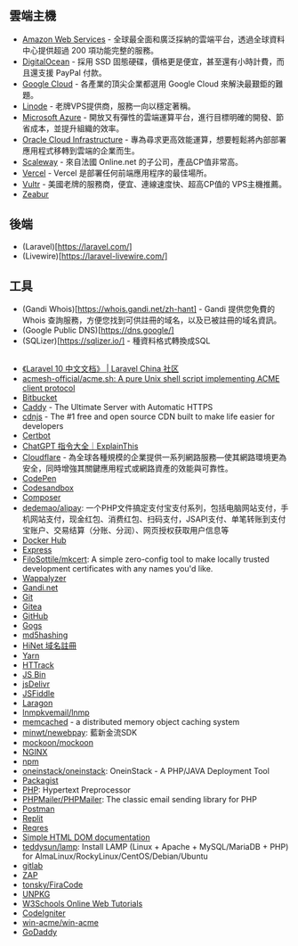 ## 雲端主機

- [Amazon Web Services](https://aws.amazon.com/tw/) - 全球最全面和廣泛採納的雲端平台，透過全球資料中心提供超過 200 項功能完整的服務。
- [DigitalOcean](https://www.digitalocean.com/) - 採用 SSD 固態硬碟，價格更是便宜，甚至還有小時計費，而且還支援 PayPal 付款。
- [Google Cloud](https://cloud.google.com/) - 各產業的頂尖企業都選用 Google Cloud 來解決最艱鉅的難題。
- [Linode](https://www.linode.com/) - 老牌VPS提供商，服務一向以穩定著稱。
- [Microsoft Azure](https://azure.microsoft.com/zh-tw/) - 開放又有彈性的雲端運算平台，進行目標明確的開發、節省成本，並提升組織的效率。
- [Oracle Cloud Infrastructure](https://www.oracle.com/tw/cloud/) - 專為尋求更高效能運算，想要輕鬆將內部部署應用程式移轉到雲端的企業而生。
- [Scaleway](https://www.scaleway.com/en/) - 來自法國 Online.net 的子公司，產品CP值非常高。
- [Vercel](https://vercel.com/) - Vercel 是部署任何前端應用程序的最佳場所。
- [Vultr](https://www.vultr.com/zh/) - 美國老牌的服務商，便宜、連線速度快、超高CP值的 VPS主機推薦。
- [Zeabur](https://zeabur.com/zh-TW)


## 後端

- (Laravel)[https://laravel.com/]
- (Livewire)[https://laravel-livewire.com/]


## 工具

- (Gandi Whois)[https://whois.gandi.net/zh-hant] - Gandi 提供您免費的 Whois 查詢服務，方便您找到可供註冊的域名，以及已被註冊的域名資訊。
- (Google Public DNS)[https://dns.google/]
- (SQLizer)[https://sqlizer.io/] - 種資料格式轉換成SQL

##

- [《Laravel 10 中文文档》 | Laravel China 社区](https://learnku.com/docs/laravel/10.x)
- [acmesh-official/acme.sh: A pure Unix shell script implementing ACME client protocol](https://github.com/acmesh-official/acme.sh)
- [Bitbucket](https://bitbucket.org/product/) 
- [Caddy](https://caddyserver.com/) - The Ultimate Server with Automatic HTTPS
- [cdnjs](https://cdnjs.com/) - The #1 free and open source CDN built to make life easier for developers
- [Certbot](https://certbot.eff.org/)
- [ChatGPT 指令大全｜ExplainThis](https://www.explainthis.io/zh-hant/chatgpt)
- [Cloudflare](https://www.cloudflare.com/zh-tw/) - 為全球各種規模的企業提供一系列網路服務—使其網路環境更為安全，同時增強其關鍵應用程式或網路資產的效能與可靠性。
- [CodePen](https://codepen.io/)
- [Codesandbox](https://codesandbox.io/)
- [Composer](https://getcomposer.org/)
- [dedemao/alipay](dedemao/alipay): 一个PHP文件搞定支付宝支付系列，包括电脑网站支付，手机网站支付，现金红包、消费红包、扫码支付，JSAPI支付、单笔转账到支付宝账户、交易结算（分账、分润）、网页授权获取用户信息等
- [Docker Hub](https://hub.docker.com/)
- [Express](https://expressjs.com/) 
- [FiloSottile/mkcert](FiloSottile/mkcert): A simple zero-config tool to make locally trusted development certificates with any names you'd like.
- [Wappalyzer](https://www.wappalyzer.com/)
- [Gandi.net](https://www.gandi.net/zh-Hant)
- [Git](https://git-scm.com/)
- [Gitea](https://about.gitea.com/)
- [GitHub](https://github.com/)
- [Gogs](https://gogs.io/)
- [md5hashing](https://md5hashing.net/)
- [HiNet 域名註冊](https://domain.hinet.net/)
- [Yarn](https://yarnpkg.com/)
- [HTTrack](https://www.httrack.com/) 
- [JS Bin](https://jsbin.com/)
- [jsDelivr](https://www.jsdelivr.com/) 
- [JSFiddle](https://jsfiddle.net/) 
- [Laragon](https://laragon.org/) 
- [lnmpkvemail/lnmp](lnmpkvemail/lnmp)
- [memcached](https://memcached.org/)  - a distributed memory object caching system
- [minwt/newebpay](https://github.com/minwt/newebpay): 藍新金流SDK
- [mockoon/mockoon](https://github.com/mockoon/mockoon)
- [NGINX](https://www.f5.com/go/product/welcome-to-nginx)
- [npm](https://www.npmjs.com/)
- [oneinstack/oneinstack](https://github.com/oneinstack/oneinstack): OneinStack - A PHP/JAVA Deployment Tool
- [Packagist](https://packagist.org/)
- [PHP](https://www.php.net/): Hypertext Preprocessor
- [PHPMailer/PHPMailer](https://github.com/PHPMailer/PHPMailer): The classic email sending library for PHP
- [Postman](https://www.postman.com/)
- [Replit](https://replit.com/)
- [Reqres](https://reqres.in/) 
- [Simple HTML DOM documentation](https://simplehtmldom.sourceforge.io/docs/1.9/index.html)
- [teddysun/lamp](https://github.com/teddysun/lamp): Install LAMP (Linux + Apache + MySQL/MariaDB + PHP) for AlmaLinux/RockyLinux/CentOS/Debian/Ubuntu
- [gitlab](https://about.gitlab.com/)
- [ZAP](https://www.zaproxy.org/) 
- [tonsky/FiraCode](https://github.com/tonsky/FiraCode)
- [UNPKG](https://unpkg.com/)
- [W3Schools Online Web Tutorials](https://www.w3schools.com/)
- [CodeIgniter](https://codeigniter.com/)
- [win-acme/win-acme](https://github.com/win-acme/win-acme)
- [GoDaddy](https://tw.godaddy.com/) 
